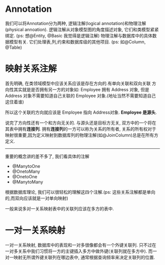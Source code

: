 # Annotation
我们可以将Annotation分为两种, 逻辑注解(logical annotation)和物理注解(physical annoation).
逻辑注解从对象模型图的角度描述对象, 它们和类模型紧紧绑定. (ps: 想@Entity, @Basic 我觉得是逻辑注解)
物理注解与数据库中的具体数据模型有关. 它们处理表,列,约束和数据库级的其他项目. (ps: 如@Column, @Table)


# 映射关系注解
首先明确, 在类领域模型中应该关系应该是存在方向的.有单向关联和双向关联
方向性其实就是是否拥有另一方的对象如: Employee 拥有 Address 对象,
但是 Address 对象不需要知道自己关联的 Employee 对象.(地址当然不需要知道自己这住着谁)

所以这个关联的方向就应该是 Employee 指向 Address对象. **Employee 是源头**.

说完了方向性还有一个和方向无关的. 与源头还是目标方无关, 双方中的一个将在其表中拥有**连接列**.
拥有**连接列**的一方可以称为关系的所有者, 
关系的所有权对于映射很重要,因为定义映射到数据库列的物理注解(如@JoinColumn)总是在所有方定义.

---
重要的概念讲的差不多了, 我们看具体的注解

* @ManytoOne
* @OnetoMany
* @OnetoOne
* @ManytoMany

根据数据库理论, 我们可以很轻松的理解这四个注解.(ps: 这些关系注解都是单向的,而双向应该就是一对单向映射)

一般来说多对一关系映射表中的关联列应该在多方的表中.

# 一对一关系映射
一对一关系映射, 数据库中的表现和一对多很像都会有一个外键关联列.
只不过在一对多关系中我们习惯将一方的主键插入多方中做外键(关联列就在多方中).
而一对一映射无所谓外键关联列在哪边表中, 通常根据查询频率来决定关联列的位置.




